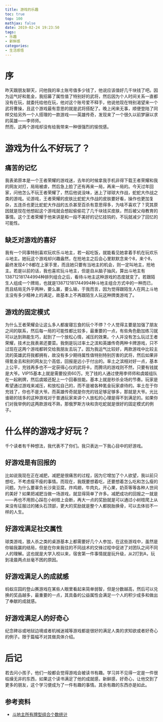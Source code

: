 ```yaml
---
title: 游戏的乐趣
toc: true
top: 100
mathjax: false
date: 2019-02-24 19:23:50
tags:
- 乐趣
- 新鲜感
categories:
- 生活感悟
---
```

# 序
昨天跟朋友聊天，问他我的率土账号值多少钱了，他说应该值好几千块钱了吧。因为运气好和氪金，我招募了属性值了特别好的武将，然后因为个人时间关系一直都没有在玩，就委托给他在玩，他对这个账号爱不释手，他说他现在特别渴望来一个武将曹操，且这个游戏最有意思的就是武将搭配了。晚上闲来无事，顺便登陆了同样交给另外一个人搭理的一款游戏——英雄传奇，发现来了一个很久以前梦寐以求的英雄——李师师。  
然而，这两个游戏却没有给我带来一种很强烈的愉悦感。

# 游戏为什么不好玩了？

## 痛苦的记忆
我表弟原本是一个王者荣耀的游戏迷，去年的时候拿我手机非得下载王者荣耀和我的网友对打，局局被虐，然后急上脸了还有再来一局，再来一局的。今天过年回家，问他怎么不玩王者荣耀了，然后他说没味，迷上了球球大作战，蛇蛇大作战之类的游戏。论游戏，王者荣耀的皮肤比蛇蛇大作战的皮肤要好看，操作也更加复杂，五连杀也更比蛇蛇大作战的五杀甚至百杀有意思得多，为啥不喜欢了？究其原因就是现在他想起这个游戏就会想起偷偷花了几千块钱买皮肤，然后被父母教育的事情。这个王者荣耀于他来讲是和一段不美好的记忆挂钩的，不玩就减少了回忆的可能性。

## 缺乏对游戏的喜好

我有一个同事特别喜欢玩欢乐斗地主，若一起吃饭，就能看见她拿着手机在玩欢乐斗地主。她玩这个游戏却兴趣盎然，在抢地主之后会心里默默念来个8，来个8，最终发现4个8都在上家手里，而且她只要有当地主的机会，则一定叫地主，抢地主。若是以前的话，我也喜欢玩斗地主，但是自从脑子抽风，算出斗地主有138712181744994种排列组合之后，看待斗地主这种游戏的态度就变了。若跟陌生人组成一个牌局，也就是138712181744994种斗地主组合方式中的一种而已，而且结局无外乎两种，要么赢，要么输，于我而言，因为觉得跟陌生人在网上斗地主没有多少精神上的满足，故基本上不再跟陌生人玩这种牌类游戏了。

## 游戏的固定模式

为什么王者荣耀会让这么多人都废寝忘食的玩个不停？个人觉得主要是加强了朋友之间的联系，然后每一局的可能性都比较多，最重要的一点，有些角色勤加练习就可以达到熟能生巧，起到了一个放松心情，减压的效果。个人并没有怎么玩过王者荣耀，技术比我表弟还要菜。我倒是玩过率土之滨和英雄传奇两种卡牌游戏，只不过现在这两个游戏都转交给我朋友去玩了。因为我运气比较好，两款游戏中比较主流的英雄武将我都拥有，故没有多少期待属性值特别特别厉害的武将，然后如果非得氪金去和别的网友比个高低，回报是远小于付出的。率土之滨相对好一点，基本上公平，充钱再多也不一定获得心仪的武将卡。而腾讯的游戏则不然，只要有钱就是大爷。VIP15基本上就是需要投资60万。充了钱的人通过使用李师师和虞姬组队在一起刷牌，然后虞姬还配上一个回春技能。基本上就是秒杀全场的节奏。玩家是希望通过游戏来减压，和放松自己的，而不是被各种氪金玩家虐待的。率土在于你充钱了，你也不是大爷。而英雄传奇就是你充的钱足够足够多，那就是大爷。光比谁砸的钱多的这种游戏对于普通玩家来讲个人放松的心理是得不到满足的。如果你们对我举例的这两款游戏不熟，那俄罗斯方块和贪吃蛇就是很好的固定模式的例子。

# 什么样的游戏才好玩？

千个读者有千种想法，我代表不了你们。我只表达一下我心目中的好游戏。  

## 好游戏是有回报的

比如说我现在正在减肥，减肥是很痛苦的过程，因为它增加了个人欲望，我以前只想吃，不考虑瘦不瘦的事情。而现在，我既要想着吃，还要想着怎么吃和怎么瘦的问题。为什么要辜负长沙臭豆腐，炸鸡翅，牛肉丸，开心果，奶茶等等各种人世间的美好？如果把减肥当做一场游戏，就显得简单了许多。减肥成功的回报之一就是——再也不用担心踩在小树枝上会断，再大一点的奖励就是可以通过小树枝爬上从来没有征服过的猪头石顶部，更大的奖励就是整个人都脱胎换骨，可以去体验不一样的人生。

## 好游戏满足社交属性

球类游戏，狼人杀之类的桌游基本上都需要好几个人参加，在这些游戏中，虽然是你输我赢的结局，但是在你来我往的不同战术的交锋过程中促进了对团队之间不同人的理解。这也就是大学入校以来，宿舍第一件事情就是玩升级，从2打到A，玩到凌晨两点丝毫不困的原因。

## 好游戏满足人的成就感
  
蚂蚁庄园的登山赛游戏在某些人眼里看起来简单弱智，但是分数越高，然后可以兑换的奖品越多，最重要的一点，其具备的公益属性会满足一个人的积少成多和做出了奉献的成就感。

## 好游戏满足人的好奇心

纪念碑谷或地狱边境或者机械迷城等游戏都是很好的满足人类的求知欲或者好奇心的例子。限于篇幅不对其做具体介绍。   

# 后记

若去问小孩子，他们一般都会觉得游戏会被读书有趣。学习并不见得一定是一件很枯燥无非的东西，如果这个读书满足了他的成就感，新鲜感，好奇心，让他交到了更多的朋友，这个学习便成为了一件有趣的事情。其余有趣的东西亦是如此。  

## 参考资料

* [斗地主所有牌型组合个数统计](https://www.60points.com/138712181744994/)

